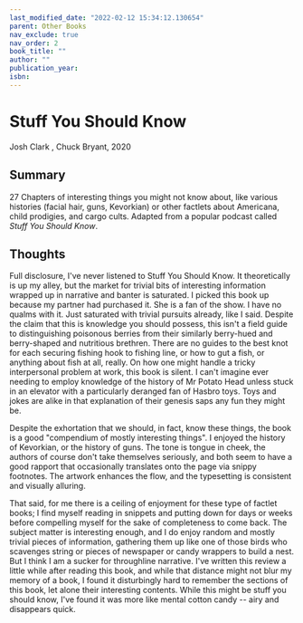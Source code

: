 ```yaml
---
last_modified_date: "2022-02-12 15:34:12.130654"
parent: Other Books
nav_exclude: true
nav_order: 2
book_title: ""
author: ""
publication_year:
isbn:
---
```


# Stuff You Should Know
Josh Clark , Chuck Bryant, 2020

## Summary
27 Chapters of interesting things you might not know about, like various histories (facial hair, guns, Kevorkian) or other factlets about Americana, child prodigies, and cargo cults. Adapted from a popular podcast called _Stuff You Should Know_.

## Thoughts
Full disclosure, I've never listened to Stuff You Should Know. It theoretically is up my alley, but the market for trivial bits of interesting information wrapped up in narrative and banter is saturated. I picked this book up because my partner had purchased it. She is a fan of the show. I have no qualms with it. Just saturated with trivial pursuits already, like I said. Despite the claim that this is knowledge you should possess, this isn't a field guide to distinguishing poisonous berries from their similarly berry-hued and berry-shaped and nutritious brethren. There are no guides to the best knot for each securing fishing hook to fishing line, or how to gut a fish, or anything about fish at all, really. On how one might handle a tricky interpersonal problem at work, this book is silent. I can't imagine ever needing to employ knowledge of the history of Mr Potato Head unless stuck in an elevator with a particularly deranged fan of Hasbro toys. Toys and jokes are alike in that explanation of their genesis saps any fun they might be.

Despite the exhortation that we should, in fact, know these things, the book is a good "compendium of mostly interesting things". I enjoyed the history of Kevorkian, or the history of guns. The tone is tongue in cheek, the authors of course don't take themselves seriously, and both seem to have a good rapport that occasionally translates onto the page via snippy footnotes. The artwork enhances the flow, and the typesetting is consistent and visually alluring.

That said, for me there is a ceiling of enjoyment for these type of factlet books; I find myself reading in snippets and putting down for days or weeks before compelling myself for the sake of completeness to come back. The subject matter is interesting enough, and I do enjoy random and mostly trivial pieces of information, gathering them up like one of those birds who scavenges string or pieces of newspaper or candy wrappers to build a nest. But I think I am a sucker for throughline narrative. I've written this review a little while after reading this book, and while that distance might not blur my memory of a book, I found it disturbingly hard to remember the sections of this book, let alone their interesting contents. While this might be stuff you should know, I've found it was more like mental cotton candy -- airy and disappears quick.